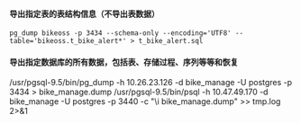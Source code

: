 #### 导出指定表的表结构信息（不导出表数据）
```pg_dump bikeoss -p 3434 --schema-only --encoding='UTF8' --table='bikeoss.t_bike_alert*' > t_bike_alert.sql ```

#### 导出指定数据库的所有数据，包括表、存储过程、序列等等和恢复
/usr/pgsql-9.5/bin/pg_dump  -h 10.26.23.126 -d bike_manage -U postgres -p 3434 > bike_manage.dump
/usr/pgsql-9.5/bin/psql -h 10.47.49.170 -d bike_manage -U postgres -p 3440 -c "\i bike_manage.dump" >> tmp.log 2>&1